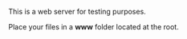 This is a web server for testing purposes.

Place your files in a **www** folder located at the root.
